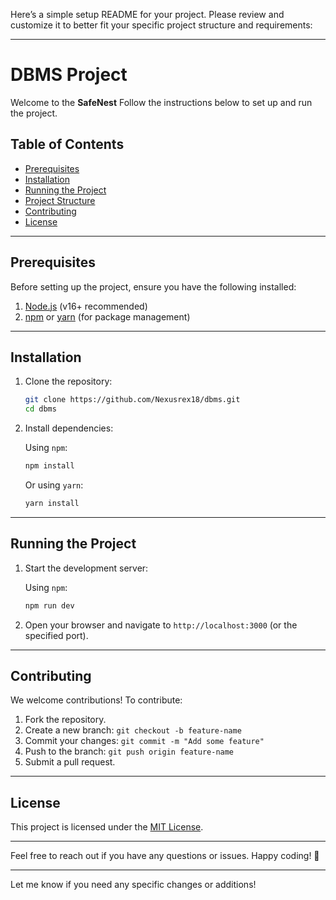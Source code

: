 Here’s a simple setup README for your project. Please review and customize it to better fit your specific project structure and requirements:

---

# DBMS Project

Welcome to the **SafeNest** Follow the instructions below to set up and run the project.

## Table of Contents

- [Prerequisites](#prerequisites)
- [Installation](#installation)
- [Running the Project](#running-the-project)
- [Project Structure](#project-structure)
- [Contributing](#contributing)
- [License](#license)

---

## Prerequisites

Before setting up the project, ensure you have the following installed:

1. [Node.js](https://nodejs.org/) (v16+ recommended)
2. [npm](https://www.npmjs.com/) or [yarn](https://yarnpkg.com/) (for package management)

---

## Installation

1. Clone the repository:

   ```bash
   git clone https://github.com/Nexusrex18/dbms.git
   cd dbms
   ```

2. Install dependencies:

   Using `npm`:
   ```bash
   npm install
   ```

   Or using `yarn`:
   ```bash
   yarn install
   ```

---

## Running the Project

1. Start the development server:

   Using `npm`:
   ```bash
   npm run dev
   ```

2. Open your browser and navigate to `http://localhost:3000` (or the specified port).

---

## Contributing

We welcome contributions! To contribute:

1. Fork the repository.
2. Create a new branch: `git checkout -b feature-name`
3. Commit your changes: `git commit -m "Add some feature"`
4. Push to the branch: `git push origin feature-name`
5. Submit a pull request.

---

## License

This project is licensed under the [MIT License](LICENSE).

---

Feel free to reach out if you have any questions or issues. Happy coding! 🚀

--- 

Let me know if you need any specific changes or additions!
